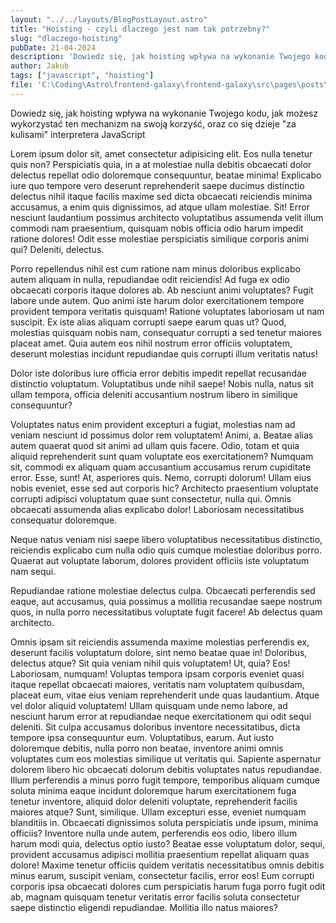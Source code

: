 ```yaml
---
layout: "../../layouts/BlogPostLayout.astro"
title: "Hoisting - czyli dlaczego jest nam tak potrzebny?"
slug: "dlaczego-hoisting"
pubDate: 21-04-2024
description: 'Dowiedz się, jak hoisting wpływa na wykonanie Twojego kodu, jak możesz wykorzystać ten mechanizm na swoją korzyść, oraz co się dzieje "za kulisami" interpretera JavaScript'
author: Jakub
tags: ["javascript", "hoisting"]
file: 'C:\Coding\Astro\frontend-galaxy\frontend-galaxy\src\pages\posts\post-1.md'
---
```

Dowiedz się, jak hoisting wpływa na wykonanie Twojego kodu, jak możesz wykorzystać ten mechanizm na swoją korzyść, oraz co się dzieje "za kulisami" interpretera JavaScript

Lorem ipsum dolor sit, amet consectetur adipisicing elit. Eos nulla tenetur quis non? Perspiciatis quia, in a at molestiae nulla debitis obcaecati dolor delectus repellat odio doloremque consequuntur, beatae minima!
Explicabo iure quo tempore vero deserunt reprehenderit saepe ducimus distinctio delectus nihil itaque facilis maxime sed dicta obcaecati reiciendis minima accusamus, a enim quis dignissimos, ad atque ullam molestiae. Sit!
Error nesciunt laudantium possimus architecto voluptatibus assumenda velit illum commodi nam praesentium, quisquam nobis officia odio harum impedit ratione dolores! Odit esse molestiae perspiciatis similique corporis animi qui? Deleniti, delectus.

Porro repellendus nihil est cum ratione nam minus doloribus explicabo autem aliquam in nulla, repudiandae odit reiciendis! Ad fuga ex odio obcaecati corporis itaque dolores ab. Ab nesciunt animi voluptates?
Fugit labore unde autem. Quo animi iste harum dolor exercitationem tempore provident tempora veritatis quisquam! Ratione voluptates laboriosam ut nam suscipit. Ex iste alias aliquam corrupti saepe earum quas ut?
Quod, molestias quisquam nobis nam, consequatur corrupti a sed tenetur maiores placeat amet. Quia autem eos nihil nostrum error officiis voluptatem, deserunt molestias incidunt repudiandae quis corrupti illum veritatis natus!

Dolor iste doloribus iure officia error debitis impedit repellat recusandae distinctio voluptatum. Voluptatibus unde nihil saepe! Nobis nulla, natus sit ullam tempora, officia deleniti accusantium nostrum libero in similique consequuntur?

Voluptates natus enim provident excepturi a fugiat, molestias nam ad veniam nesciunt id possimus dolor rem voluptatem! Animi, a. Beatae alias autem quaerat quod sit animi ad ullam quis facere.
Odio, totam et quia aliquid reprehenderit sunt quam voluptate eos exercitationem? Numquam sit, commodi ex aliquam quam accusantium accusamus rerum cupiditate error. Esse, sunt! At, asperiores quis. Nemo, corrupti dolorum!
Ullam eius nobis eveniet, esse sed aut corporis hic? Architecto praesentium voluptate corrupti adipisci voluptatum quae sunt consectetur, nulla qui. Omnis obcaecati assumenda alias explicabo dolor! Laboriosam necessitatibus consequatur doloremque.

Neque natus veniam nisi saepe libero voluptatibus necessitatibus distinctio, reiciendis explicabo cum nulla odio quis cumque molestiae doloribus porro. Quaerat aut voluptate laborum, dolores provident officiis iste voluptatum nam sequi.

Repudiandae ratione molestiae delectus culpa. Obcaecati perferendis sed eaque, aut accusamus, quia possimus a mollitia recusandae saepe nostrum quos, in nulla porro necessitatibus voluptate fugit facere! Ab delectus quam architecto.

Omnis ipsam sit reiciendis assumenda maxime molestias perferendis ex, deserunt facilis voluptatum dolore, sint nemo beatae quae in! Doloribus, delectus atque? Sit quia veniam nihil quis voluptatem! Ut, quia? Eos!
Laboriosam, numquam! Voluptas tempora ipsam corporis eveniet quasi itaque repellat obcaecati maiores, veritatis nam voluptatem quibusdam, placeat eum, vitae eius veniam reprehenderit unde quas laudantium. Atque vel dolor aliquid voluptatem!
Ullam quisquam unde nemo labore, ad nesciunt harum error at repudiandae neque exercitationem qui odit sequi deleniti. Sit culpa accusamus doloribus inventore necessitatibus, dicta tempore ipsa consequuntur eum. Voluptatibus, earum.
Aut iusto doloremque debitis, nulla porro non beatae, inventore animi omnis voluptates cum eos molestias similique ut veritatis qui. Sapiente aspernatur dolorem libero hic obcaecati dolorum debitis voluptates natus repudiandae.
Illum perferendis a minus porro fugit tempore, temporibus aliquam cumque soluta minima eaque incidunt doloremque harum exercitationem fuga tenetur inventore, aliquid dolor deleniti voluptate, reprehenderit facilis maiores atque? Sunt, similique.
Ullam excepturi esse, eveniet numquam blanditiis in. Obcaecati dignissimos soluta perspiciatis unde ipsum, minima officiis? Inventore nulla unde autem, perferendis eos odio, libero illum harum modi quia, delectus optio iusto?
Beatae esse voluptatum dolor, sequi, provident accusamus adipisci mollitia praesentium repellat aliquam quas dolore! Maxime tenetur officiis quidem veritatis necessitatibus omnis debitis minus earum, suscipit veniam, consectetur facilis, error eos!
Eum corrupti corporis ipsa obcaecati dolores cum perspiciatis harum fuga porro fugit odit ab, magnam quisquam tenetur veritatis error facilis soluta consectetur saepe distinctio eligendi repudiandae. Mollitia illo natus maiores?
